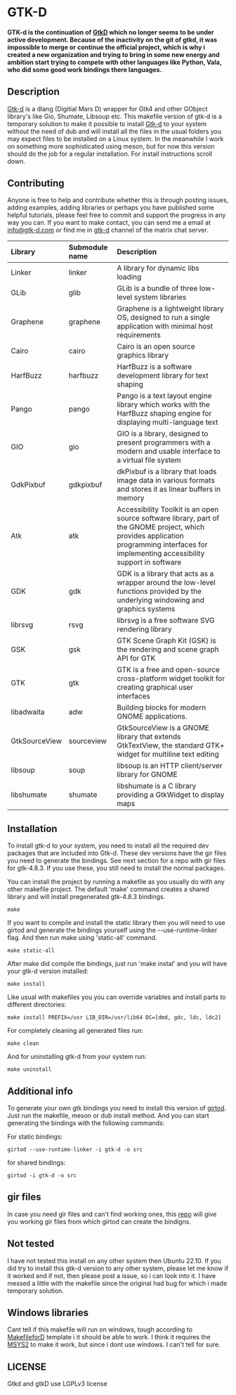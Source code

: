 # GTK-D


#### GTK-d is the continuation of [GtkD](https://gtkd.org/) which no longer seems to be under active development. Because of the inactivity on the git of gtkd, it was impossible to merge or continue the official project, which is why i created a new organization and trying to bring in some new energy and ambition start trying to compete with other languages like Python, Vala, who did some good work bindings there languages.


## Description


[Gtk-d](http://www.github.com/gtk-d/gtk-dhttp://www.github.com/gtk-d/gtk-d) is a dlang (Digitial Mars D) wrapper for Gtk4 and other GObject library's like Gio, Shumate, Libsoup etc. This makefile version of gtk-d is a temporary solution to make it possible to install [Gtk-d](http://www.github.com/gtk-d/gtk-d) to your system without the need of dub and will install all the files in the usual folders you may expect files to be installed on a Linux system. In the meanwhile I work on something more sophisticated using meson, but for now this version should do the job for a regular installation. For install instructions scroll down.


## Contributing
Anyone is free to help and contribute whether this is through posting issues, adding examples, adding libraries or perhaps you have published some helpful tutorials, please feel free to commit and support the progress in any way you can. If you want to make contact, you can send me a email at info@gtk-d.com or find me in [gtk-d](https://matrix.to/#/#gtkd:matrix.org) channel of the matrix chat server.




| Library  | Submodule name | Description |
| :------- | :------------- | :---------- |
| Linker   | linker         | A library for dynamic libs loading |
| GLib     | glib           | GLib is a bundle of three low-level system libraries |
| Graphene | graphene       | Graphene is a lightweight library OS, designed to run a single application with minimal host requirements |
| Cairo   | cairo           | Cairo is an open source graphics library |
| HarfBuzz | harfbuzz | HarfBuzz is a software development library for text shaping |
| Pango | pango | Pango is a text layout engine library which works with the HarfBuzz shaping engine for displaying multi-language text |
| GIO | gio | GIO is a library, designed to present programmers with a modern and usable interface to a virtual file system |
| GdkPixbuf | gdkpixbuf | dkPixbuf is a library that loads image data in various formats and stores it as linear buffers in memory |
| Atk | atk | Accessibility Toolkit is an open source software library, part of the GNOME project, which provides application programming interfaces for implementing accessibility support in software |
| GDK | gdk | GDK is a library that acts as a wrapper around the low-level functions provided by the underlying windowing and graphics systems |
| librsvg | rsvg | librsvg is a free software SVG rendering library |
| GSK | gsk | GTK Scene Graph Kit (GSK) is the rendering and scene graph API for GTK |
| GTK | gtk | GTK is a free and open-source cross-platform widget toolkit for creating graphical user interfaces |
| libadwaita | adw |  Building blocks for modern GNOME applications. |
| GtkSourceView | sourceview | GtkSourceView is a GNOME library that extends GtkTextView, the standard GTK+ widget for multiline text editing |
| libsoup | soup | libsoup is an HTTP client/server library for GNOME |
| libshumate | shumate | libshumate is a C library providing a GtkWidget to display maps |


## Installation
To install gtk-d to your system, you need to install all the required dev packages that are included into Gtk-d. These dev versions have the gir files you need to generate the bindings. See next section for a repo with gir files for gtk-4.8.3. If you use these, you still need to install the normal packages.


You can install the project by running a makefile as you usually do with any other makefile project. The default 'make' command creates a shared library and will install pregenerated gtk-4.8.3 bindings.
````
make
````


If you want to compile and install the static library then you will need to use girtod and generate the bindings yourself using the --use-runtime-linker flag. And then run make using 'static-all' command.
````
make static-all
````


After make did compile the bindings, just run 'make instal' and you will have your gtk-d version installed:
````
make install
````


Like usual with makefiles you you can override variables and install parts to different directories:
````
make install PREFIX=/usr LIB_DIR=/usr/lib64 DC=[dmd, gdc, ldc, ldc2]
````


For completely cleaning all generated files run:
````
make clean
````


And for uninstalling gtk-d from your system run:
````
make uninstall
````


## Additional info
To generate your own gtk bindings you need to install this version of [girtod](https://github.com/gtk-d/gir-to-d). Just run the makefile, meson or dub install method. And you can start generating the bindings with the following commands:


For static bindings:
````
girtod --use-runtime-linker -i gtk-d -o src
````
for shared bindings:
````
girtod -i gtk-d -o src
````


## gir files
In case you need gir files and can't find working ones, this [repo](https://github.com/gtk-d/gir-files) will give you working gir files from which girtod can create the bindigns.


## Not tested
I have not tested this install on any other system then Ubuntu 22.10. If you did try to install this gtk-d version to any other system, please let me know if it worked and if not, then please post a issue, so i can look into it. I have messed a little with the makefile since the original had bug for which i made temporary solution.


## Windows libraries
Cant tell if this makefile will run on windows, tough according to [MakefileforD](https://github.com/EsoCoding/MakefileForD) template i it should be able to work. I think it requires the [MSYS2](https://github.com/msys2) to make it work, but since i dont use windows. I can't tell for sure.


## LICENSE
Gtkd and gtkD use LGPLv3 license
